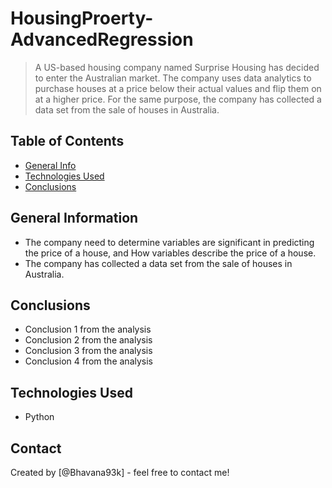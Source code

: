 # HousingProerty-AdvancedRegression
> A US-based housing company named Surprise Housing has decided to enter the Australian market. The company uses data analytics to purchase houses at a price below their actual values and flip them on at a higher price. For the same purpose, the company has collected a data set from the sale of houses in Australia.


## Table of Contents
* [General Info](#general-information)
* [Technologies Used](#technologies-used)
* [Conclusions](#conclusions)


## General Information
- The company need to determine variables are significant in predicting the price of a house, and How variables describe the price of a house.
- The company has collected a data set from the sale of houses in Australia.

## Conclusions
- Conclusion 1 from the analysis
- Conclusion 2 from the analysis
- Conclusion 3 from the analysis
- Conclusion 4 from the analysis

## Technologies Used
- Python

## Contact
Created by [@Bhavana93k] - feel free to contact me!


